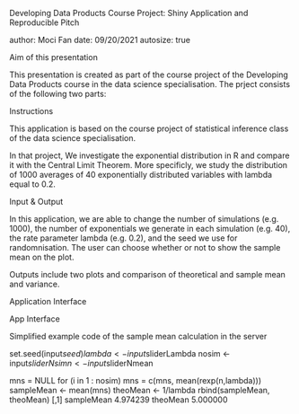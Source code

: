 Developing Data Products Course Project: Shiny Application and Reproducible Pitch

author: Moci Fan date: 09/20/2021 autosize: true

Aim of this presentation

This presentation is created as part of the course project of the Developing Data Products course in the data science specialisation. The prject consists of the following two parts:


Instructions

This application is based on the course project of statistical inference class of the data science specialisation.

In that project, We investigate the exponential distribution in R and compare it with the Central Limit Theorem. More specificly, we study the distribution of 1000 averages of 40 exponentially distributed variables with lambda equal to 0.2.

Input & Output

In this application, we are able to change the number of simulations (e.g. 1000), the number of exponentials we generate in each simulation (e.g. 40), the rate parameter lambda (e.g. 0.2), and the seed we use for randomnisation. The user can choose whether or not to show the sample mean on the plot.

Outputs include two plots and comparison of theoretical and sample mean and variance.

Application Interface

App Interface

Simplified example code of the sample mean calculation in the server

set.seed(input$seed)
lambda <- input$sliderLambda
nosim <- input$sliderNsim
n <- input$sliderNmean
        
mns = NULL
for (i in 1 : nosim) mns = c(mns, mean(rexp(n,lambda)))
sampleMean <- mean(mns)
theoMean <- 1/lambda
rbind(sampleMean, theoMean)
               [,1]
sampleMean 4.974239
theoMean   5.000000
